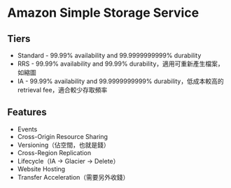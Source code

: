 # Amazon Simple Storage Service

## Tiers

* Standard - 99.99% availability and 99.9999999999% durability
* RRS - 99.99% availability and 99.99% durability，適用可重新產生檔案，如縮圖
* IA - 99.99% availability and 99.9999999999% durability，低成本較高的 retrieval fee，適合較少存取頻率

## Features

* Events
* Cross-Origin Resource Sharing
* Versioning（佔空間，也就是錢）
* Cross-Region Replication
* Lifecycle（IA -> Glacier -> Delete）
* Website Hosting
* Transfer Acceleration（需要另外收錢）
